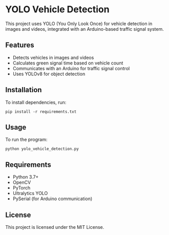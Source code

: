 <html>
<head>
     
</head>
<body>
    <h1>YOLO Vehicle Detection</h1>
    <p>This project uses YOLO (You Only Look Once) for vehicle detection in images and videos, integrated with an Arduino-based traffic signal system.</p>
    
<h2>Features</h2>
    <ul>
        <li>Detects vehicles in images and videos</li>
        <li>Calculates green signal time based on vehicle count</li>
        <li>Communicates with an Arduino for traffic signal control</li>
        <li>Uses YOLOv8 for object detection</li>
    </ul>
    
<h2>Installation</h2>
    <p>To install dependencies, run:</p>
    <pre><code>pip install -r requirements.txt</code></pre>
    
<h2>Usage</h2>
    <p>To run the program:</p>
    <pre><code>python yolo_vehicle_detection.py</code></pre>
    
<h2>Requirements</h2>
    <ul>
        <li>Python 3.7+</li>
        <li>OpenCV</li>
        <li>PyTorch</li>
        <li>Ultralytics YOLO</li>
        <li>PySerial (for Arduino communication)</li>
    </ul>
    
<h2>License</h2>
    <p>This project is licensed under the MIT License.</p>
</body>
</html>
